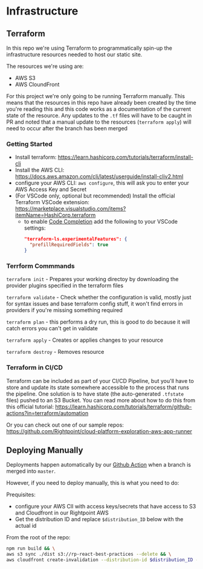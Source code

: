 # Infrastructure

## Terraform

In this repo we're using Terraform to programmatically spin-up the infrastructure resources needed to host our static site. 

The resources we're using are: 

- AWS S3
- AWS CloundFront

For this project we're only going to be running Terraform manually. This means that the resources in this repo have already been created by the time you're reading this and this code works as a documentation of the current state of the resource. Any updates to the `.tf` files will have to be caught in PR and noted that a manual update to the resources (`terraform apply`) will need to occur after the branch has been merged


### Getting Started

- Install terraform: https://learn.hashicorp.com/tutorials/terraform/install-cli
- Install the AWS CLI: https://docs.aws.amazon.com/cli/latest/userguide/install-cliv2.html
- configure your AWS CLI: `aws configure`, this will ask you to enter your AWS Access Key and Secret
- (For VSCode only, optional but recommended) Install the official Terraform VSCode extension: https://marketplace.visualstudio.com/items?itemName=HashiCorp.terraform
  - to enable [Code Completion](https://marketplace.visualstudio.com/items?itemName=HashiCorp.terraform#code-completion) add the following to your VSCode settings:
    ```json
    "terraform-ls.experimentalFeatures": {
      "prefillRequiredFields": true
    }
    ```

### Terrform Commmands

`terraform init` - Prepares your working directoy by downloading the provider plugins specified in the terraform files

`terraform validate` - Check whether the configuration is valid, mostly just for syntax issues and base terraform config stuff, it won't find errors in providers if you're missing something required

`terraform plan` - this performs a dry run, this is good to do because it will catch errors you can't get in validate

`terraform apply` - Creates or applies changes to your resource

`terraform destroy` - Removes resource


### Terraform in CI/CD

Terraform can be included as part of your CI/CD Pipeline, but you'll have to store and update its state somewhere accessible to the process that runs the pipeline. One solution is to have state (the auto-generated `.tfstate` files) pushed to an S3 Bucket. You can read more about how to do this from this official tutorial:
https://learn.hashicorp.com/tutorials/terraform/github-actions?in=terraform/automation

Or you can check out one of our sample repos:
https://github.com/Rightpoint/cloud-platform-exploration-aws-app-runner


## Deploying Manually

Deployments happen automatically by our [Github Action](../.github/workflows/deploy-to-S3.yml) when a branch is merged into `master`.

However, if you need to deploy manually, this is what you need to do:

Prequisites:

- configure your AWS ClI with access keys/secrets that have access to S3 and Cloudfront in our Rightpoint AWS
- Get the distribution ID and replace `$distribution_ID` below with the actual id

From the root of the repo:
```bash
npm run build && \
aws s3 sync ./dist s3://rp-react-best-practices --delete && \
aws cloudfront create-invalidation --distribution-id $distribution_ID --paths "/*"
```